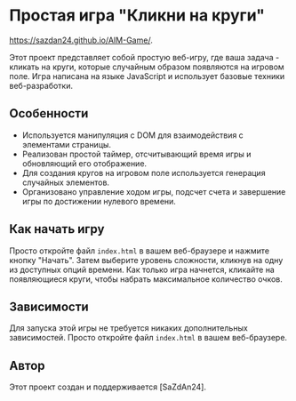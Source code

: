 
# Простая игра "Кликни на круги"

https://sazdan24.github.io/AIM-Game/.

Этот проект представляет собой простую веб-игру, где ваша задача - кликать на круги, которые случайным образом появляются на игровом поле. Игра написана на языке JavaScript и использует базовые техники веб-разработки.

## Особенности

- Используется манипуляция с DOM для взаимодействия с элементами страницы.
- Реализован простой таймер, отсчитывающий время игры и обновляющий его отображение.
- Для создания кругов на игровом поле используется генерация случайных элементов.
- Организовано управление ходом игры, подсчет счета и завершение игры по достижении нулевого времени.

## Как начать игру

Просто откройте файл `index.html` в вашем веб-браузере и нажмите кнопку "Начать". Затем выберите уровень сложности, кликнув на одну из доступных опций времени. Как только игра начнется, кликайте на появляющиеся круги, чтобы набрать максимальное количество очков.

## Зависимости

Для запуска этой игры не требуется никаких дополнительных зависимостей. Просто откройте файл `index.html` в вашем веб-браузере.

## Автор

Этот проект создан и поддерживается [SaZdAn24].
